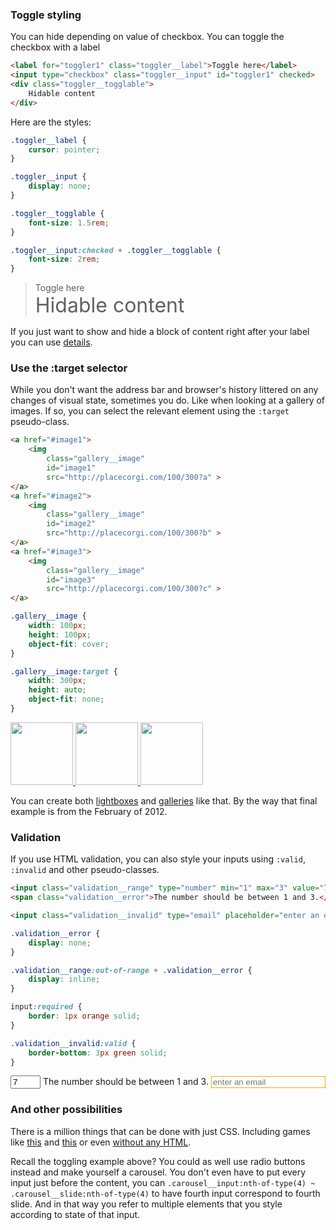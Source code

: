 ### Toggle styling

You can hide depending on value of checkbox. You can toggle the checkbox with a label
```html
<label for="toggler1" class="toggler__label">Toggle here</label>
<input type="checkbox" class="toggler__input" id="toggler1" checked>
<div class="toggler__togglable">
	Hidable content
</div>
```

Here are the styles:

```css
.toggler__label {
	cursor: pointer;
}

.toggler__input {
	display: none;
}

.toggler__togglable {
	font-size: 1.5rem;
}

.toggler__input:checked + .toggler__togglable {
	font-size: 2rem;
}
```

<style>
	.toggler__label {
		cursor: pointer;
	}

	.toggler__input {
		display: none;
	}

	.toggler__togglable {
		font-size: 1.5rem;
	}

	.toggler__input:checked + .toggler__togglable {
		font-size: 2rem;
	}
</style>

<blockquote markdown="0">
<label for="toggler1" class="toggler__label">Toggle here</label>
<input type="checkbox" class="toggler__input" id="toggler1" checked>
<div class="toggler__togglable">
	Hidable content
</div>
</blockquote>

If you just want to show and hide a block of content right after your label you can use [details](#details-is-the-spoiler-thing).


### Use the :target selector

While you don't want the address bar and browser's history littered on any changes of visual state, sometimes you do. Like when looking at a gallery of images. If so, you can select the relevant element using the `:target` pseudo-class.

```html
<a href="#image1">
	<img 
		class="gallery__image"
		id="image1" 
		src="http://placecorgi.com/100/300?a" >
</a>
<a href="#image2">
	<img 
		class="gallery__image"
		id="image2" 
		src="http://placecorgi.com/100/300?b" >
</a>
<a href="#image3">
	<img
		class="gallery__image" 
		id="image3"
		src="http://placecorgi.com/100/300?c" >
</a>
```

```css
.gallery__image {
	width: 100px;
	height: 100px;
	object-fit: cover;
}

.gallery__image:target {
	width: 300px;
	height: auto;
	object-fit: none;
}
```

<style>
	.gallery__image {
		width: 100px;
		height: 100px;
		object-fit: cover;
		filter: hue-rotate(33deg);
	}

	.gallery__image:target {
		height: auto;
		filter: none;
	}
</style>

<a href="#image1">
	<img 
		class="gallery__image"
		id="image1" 
		src="http://placecorgi.com/100/300?a" >
</a>
<a href="#image2">
	<img 
		class="gallery__image"
		id="image2"
		src="http://placecorgi.com/100/300?b" >
</a>
<a href="#image3">
	<img
		class="gallery__image" 
		id="image3" 
		src="http://placecorgi.com/100/300?c" >
</a>

You can create both [lightboxes](https://codepen.io/gschier/pen/HCoqh) and [galleries](http://thewebrocks.com/demos/targetgallery/) like that. By the way that final example is from the February of 2012.


### Validation

If you use HTML validation, you can also style your inputs using `:valid`, `:invalid` and other pseudo-classes.

```html
<input class="validation__range" type="number" min="1" max="3" value="7">
<span class="validation__error">The number should be between 1 and 3.</span>

<input class="validation__invalid" type="email" placeholder="enter an email" required>
```

```css
.validation__error {
	display: none;
}

.validation__range:out-of-range + .validation__error {
	display: inline;
}

input:required {
	border: 1px orange solid;
}

.validation__invalid:valid {
	border-bottom: 3px green solid;
}
```

<style>
	.validation__error {
		display: none;
	}

	.validation__range:out-of-range + .validation__error {
		display: inline;
	}

	input:required {
		border: 1px orange solid;
	}

	.validation__invalid:valid {
		border-bottom: 3px green solid;
	}
</style>

<input class="validation__range" type="number" min="1" max="3" value="7">
<span class="validation__error">The number should be between 1 and 3.</span>

<input class="validation__invalid" type="email" placeholder="enter an email" required>


### And other possibilities

There is a million things that can be done with just CSS. Including games like [this](https://codepen.io/elad2412/pen/hBaqo) and [this](https://codepen.io/jcoulterdesign/pen/NOMeEb) or even [without any HTML](https://codepen.io/SelenIT/pen/oXzMbR).

Recall the toggling example above? You could as well use radio buttons instead and make yourself a carousel. You don't even have to put every input just before the content, you can `.carousel__input:nth-of-type(4) ~ .carousel__slide:nth-of-type(4)` to have fourth input correspond to fourth slide. And in that way you refer to multiple elements that you style according to state of that input.

